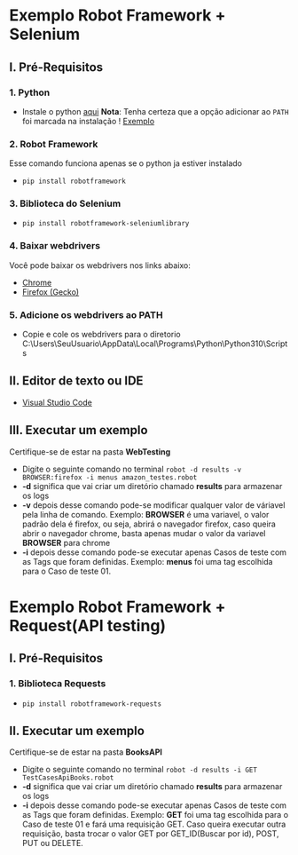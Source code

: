 # Exemplo Robot Framework + Selenium 
## I. Pré-Requisitos
### 1. Python
* Instale o python [aqui](https://www.python.org/downloads/)
**Nota**: Tenha certeza que a opção adicionar ao `PATH` foi marcada na instalação
! [Exemplo](https://docs.python.org/3/_images/win_installer.png)
### 2. Robot Framework
Esse comando funciona apenas se o python ja estiver instalado
* `pip install robotframework`
### 3. Biblioteca do Selenium
* `pip install robotframework-seleniumlibrary`
### 4. Baixar webdrivers
Você pode baixar os webdrivers nos links abaixo:
 * [Chrome](https://sites.google.com/a/chromium.org/chromedriver/downloads](https://sites.google.com/chromium.org/driver/))
 * [Firefox (Gecko)](https://github.com/mozilla/geckodriver/releases)
### 5. Adicione os webdrivers ao PATH
* Copie e cole os webdrivers para o diretorio C:\Users\SeuUsuario\AppData\Local\Programs\Python\Python310\Scripts
## II. Editor de texto ou IDE
* [Visual Studio Code](https://code.visualstudio.com/download)
## III. Executar um exemplo
Certifique-se de estar na pasta **WebTesting**
* Digite o seguinte comando no terminal
`robot -d results -v BROWSER:firefox -i menus amazon_testes.robot`
* **-d** significa que vai criar um diretório chamado **results** para armazenar os logs
* **-v** depois desse comando pode-se modificar qualquer valor de váriavel pela linha de comando. Exemplo: **BROWSER** é uma variavel, o valor padrão dela é firefox, ou seja, abrirá o navegador firefox, caso queira abrir o navegador chrome, basta apenas mudar o valor da variavel **BROWSER** para chrome
* **-i** depois desse comando pode-se executar apenas Casos de teste com as Tags que foram definidas. Exemplo: **menus** foi uma tag escolhida para o Caso de teste 01.

# Exemplo Robot Framework + Request(API testing)
## I. Pré-Requisitos
### 1. Biblioteca Requests
* `pip install robotframework-requests`
## II. Executar um exemplo
Certifique-se de estar na pasta **BooksAPI**
* Digite o seguinte comando no terminal
`robot -d results -i GET TestCasesApiBooks.robot`
* **-d** significa que vai criar um diretório chamado **results** para armazenar os logs
* **-i** depois desse comando pode-se executar apenas Casos de teste com as Tags que foram definidas. Exemplo: **GET** foi uma tag escolhida para o Caso de teste 01 e fará uma requisição GET. Caso queira executar outra requisição, basta trocar o valor GET por GET_ID(Buscar por id), POST, PUT ou DELETE.




